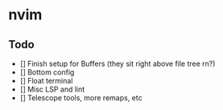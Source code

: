 # nvim

## Todo

- [] Finish setup for Buffers (they sit right above file tree rn?)
- [] Bottom config
- [] Float terminal
- [] Misc LSP and lint
- [] Telescope tools, more remaps, etc

